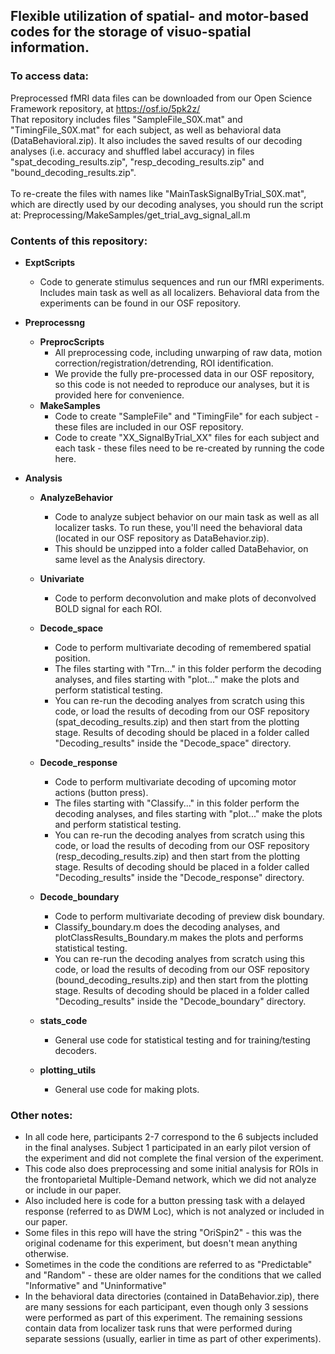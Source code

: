 ## Flexible utilization of spatial- and motor-based codes for the storage of visuo-spatial information.

### To access data:

Preprocessed fMRI data files can be downloaded from our Open Science Framework repository, at https://osf.io/5pk2z/ <br>
That repository includes files "SampleFile_S0X.mat" and "TimingFile_S0X.mat" for each subject, as well as behavioral data (DataBehavioral.zip). It also includes the saved results of our decoding analyses (i.e. accuracy and shuffled label accuracy) in files "spat_decoding_results.zip", "resp_decoding_results.zip" and "bound_decoding_results.zip". <br> <br>
To re-create the files with names like "MainTaskSignalByTrial_S0X.mat", which are directly used by our decoding analyses, you should run the script at:
Preprocessing/MakeSamples/get_trial_avg_signal_all.m

### Contents of this repository:

- <b>ExptScripts</b>
  - Code to generate stimulus sequences and run our fMRI experiments. Includes main task as well as all localizers.
      Behavioral data from the experiments can be found in our OSF repository. </li>
      
- <b> Preprocessng </b> 
  - <b> PreprocScripts</b>
    - All preprocessing code, including unwarping of raw data, motion correction/registration/detrending, ROI identification. 
    - We provide the fully pre-processed data in our OSF repository, so this code is not needed to reproduce our analyses, but it is provided here for convenience.    
  - <b> MakeSamples </b>
    - Code to create "SampleFile" and "TimingFile" for each subject - these files are included in our OSF repository. 
    - Code to create "XX_SignalByTrial_XX" files for each subject and each task - these files need to be re-created by running the code here.

- <b> Analysis </b>
  - <b> AnalyzeBehavior </b>
    - Code to analyze subject behavior on our main task as well as all localizer tasks. To run these, you'll need the behavioral data (located in our OSF repository as DataBehavior.zip). 
    - This should be unzipped into a folder called DataBehavior, on same level as the Analysis directory.
    
  - <b> Univariate </b>
    - Code to perform deconvolution and make plots of deconvolved BOLD signal for each ROI.
  - <b> Decode_space </b>
    - Code to perform multivariate decoding of remembered spatial position. 
    - The files starting with "Trn..." in this folder perform the decoding analyses, and files starting with "plot..." make the plots and perform statistical testing. 
    - You can re-run the decoding analyes from scratch using this code, or load the results of decoding from our OSF repository (spat_decoding_results.zip) and then start from the plotting stage. Results of decoding should be placed in a folder called "Decoding_results" inside the "Decode_space" directory.   
  - <b> Decode_response </b>
    - Code to perform multivariate decoding of upcoming motor actions (button press). 
    - The files starting with "Classify..." in this folder perform the decoding analyses, and files starting with "plot..." make the plots and perform statistical testing. 
    - You can re-run the decoding analyes from scratch using this code, or load the results of decoding from our OSF repository (resp_decoding_results.zip) and then start from the plotting stage. Results of decoding should be placed in a folder called "Decoding_results" inside the "Decode_response" directory. 
  - <b> Decode_boundary </b>
    - Code to perform multivariate decoding of preview disk boundary. 
    - Classify_boundary.m does the decoding analyses, and plotClassResults_Boundary.m makes the plots and performs statistical testing. 
    - You can re-run the decoding analyes from scratch using this code, or load the results of decoding from our OSF repository (bound_decoding_results.zip) and then start from the plotting stage. Results of decoding should be placed in a folder called "Decoding_results" inside the "Decode_boundary" directory. 
  - <b> stats_code </b>
    - General use code for statistical testing and for training/testing decoders.
  - <b> plotting_utils </b>
    - General use code for making plots.
    
### Other notes:

  - In all code here, participants 2-7 correspond to the 6 subjects included in the final analyses. Subject 1 participated in an early pilot version of the experiment and did not complete the final version of the experiment.
  - This code also does preprocessing and some initial analysis for ROIs in the frontoparietal Multiple-Demand network, which we did not analyze or include in our paper. 
  - Also included here is code for a button pressing task with a delayed response (referred to as DWM Loc), which is not analyzed or included in our paper.
  - Some files in this repo will have the string "OriSpin2" - this was the original codename for this experiment, but doesn't mean anything otherwise.
  - Sometimes in the code the conditions are referred to as "Predictable" and "Random" - these are older names for the conditions that we called "Informative" and "Uninformative"
  - In the behavioral data directories (contained in DataBehavior.zip), there are many sessions for each participant, even though only 3 sessions were performed as part of this experiment. The remaining sessions contain data from localizer task runs that were performed during separate sessions (usually, earlier in time as part of other experiments).
